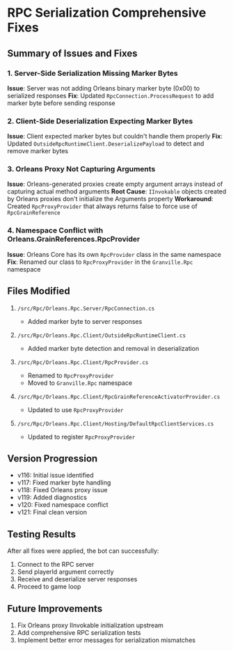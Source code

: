 # RPC Serialization Comprehensive Fixes

## Summary of Issues and Fixes

### 1. Server-Side Serialization Missing Marker Bytes
**Issue**: Server was not adding Orleans binary marker byte (0x00) to serialized responses
**Fix**: Updated `RpcConnection.ProcessRequest` to add marker byte before sending response

### 2. Client-Side Deserialization Expecting Marker Bytes
**Issue**: Client expected marker bytes but couldn't handle them properly
**Fix**: Updated `OutsideRpcRuntimeClient.DeserializePayload` to detect and remove marker bytes

### 3. Orleans Proxy Not Capturing Arguments
**Issue**: Orleans-generated proxies create empty argument arrays instead of capturing actual method arguments
**Root Cause**: `IInvokable` objects created by Orleans proxies don't initialize the Arguments property
**Workaround**: Created `RpcProxyProvider` that always returns false to force use of `RpcGrainReference`

### 4. Namespace Conflict with Orleans.GrainReferences.RpcProvider
**Issue**: Orleans Core has its own `RpcProvider` class in the same namespace
**Fix**: Renamed our class to `RpcProxyProvider` in the `Granville.Rpc` namespace

## Files Modified

1. `/src/Rpc/Orleans.Rpc.Server/RpcConnection.cs`
   - Added marker byte to server responses

2. `/src/Rpc/Orleans.Rpc.Client/OutsideRpcRuntimeClient.cs`
   - Added marker byte detection and removal in deserialization

3. `/src/Rpc/Orleans.Rpc.Client/RpcProvider.cs`
   - Renamed to `RpcProxyProvider`
   - Moved to `Granville.Rpc` namespace

4. `/src/Rpc/Orleans.Rpc.Client/RpcGrainReferenceActivatorProvider.cs`
   - Updated to use `RpcProxyProvider`

5. `/src/Rpc/Orleans.Rpc.Client/Hosting/DefaultRpcClientServices.cs`
   - Updated to register `RpcProxyProvider`

## Version Progression
- v116: Initial issue identified
- v117: Fixed marker byte handling
- v118: Fixed Orleans proxy issue
- v119: Added diagnostics
- v120: Fixed namespace conflict
- v121: Final clean version

## Testing Results
After all fixes were applied, the bot can successfully:
1. Connect to the RPC server
2. Send playerId argument correctly
3. Receive and deserialize server responses
4. Proceed to game loop

## Future Improvements
1. Fix Orleans proxy IInvokable initialization upstream
2. Add comprehensive RPC serialization tests
3. Implement better error messages for serialization mismatches